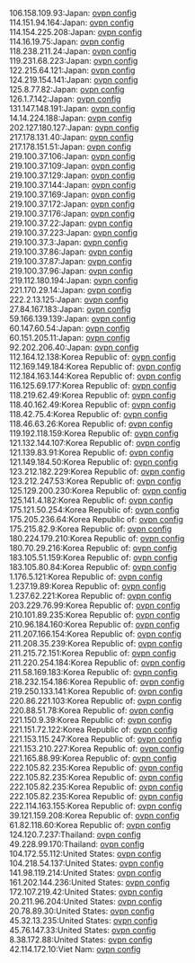 106.158.109.93:Japan: [ovpn config](vpn/106_158_109_93.ovpn)  
114.151.94.164:Japan: [ovpn config](vpn/114_151_94_164.ovpn)  
114.154.225.208:Japan: [ovpn config](vpn/114_154_225_208.ovpn)  
114.16.19.75:Japan: [ovpn config](vpn/114_16_19_75.ovpn)  
118.238.211.24:Japan: [ovpn config](vpn/118_238_211_24.ovpn)  
119.231.68.223:Japan: [ovpn config](vpn/119_231_68_223.ovpn)  
122.215.64.121:Japan: [ovpn config](vpn/122_215_64_121.ovpn)  
124.219.154.141:Japan: [ovpn config](vpn/124_219_154_141.ovpn)  
125.8.77.82:Japan: [ovpn config](vpn/125_8_77_82.ovpn)  
126.1.7.142:Japan: [ovpn config](vpn/126_1_7_142.ovpn)  
131.147.148.191:Japan: [ovpn config](vpn/131_147_148_191.ovpn)  
14.14.224.188:Japan: [ovpn config](vpn/14_14_224_188.ovpn)  
202.127.180.127:Japan: [ovpn config](vpn/202_127_180_127.ovpn)  
217.178.131.40:Japan: [ovpn config](vpn/217_178_131_40.ovpn)  
217.178.151.51:Japan: [ovpn config](vpn/217_178_151_51.ovpn)  
219.100.37.106:Japan: [ovpn config](vpn/219_100_37_106.ovpn)  
219.100.37.109:Japan: [ovpn config](vpn/219_100_37_109.ovpn)  
219.100.37.129:Japan: [ovpn config](vpn/219_100_37_129.ovpn)  
219.100.37.144:Japan: [ovpn config](vpn/219_100_37_144.ovpn)  
219.100.37.169:Japan: [ovpn config](vpn/219_100_37_169.ovpn)  
219.100.37.172:Japan: [ovpn config](vpn/219_100_37_172.ovpn)  
219.100.37.176:Japan: [ovpn config](vpn/219_100_37_176.ovpn)  
219.100.37.22:Japan: [ovpn config](vpn/219_100_37_22.ovpn)  
219.100.37.223:Japan: [ovpn config](vpn/219_100_37_223.ovpn)  
219.100.37.3:Japan: [ovpn config](vpn/219_100_37_3.ovpn)  
219.100.37.86:Japan: [ovpn config](vpn/219_100_37_86.ovpn)  
219.100.37.87:Japan: [ovpn config](vpn/219_100_37_87.ovpn)  
219.100.37.96:Japan: [ovpn config](vpn/219_100_37_96.ovpn)  
219.112.180.194:Japan: [ovpn config](vpn/219_112_180_194.ovpn)  
221.170.29.14:Japan: [ovpn config](vpn/221_170_29_14.ovpn)  
222.2.13.125:Japan: [ovpn config](vpn/222_2_13_125.ovpn)  
27.84.167.183:Japan: [ovpn config](vpn/27_84_167_183.ovpn)  
59.166.139.139:Japan: [ovpn config](vpn/59_166_139_139.ovpn)  
60.147.60.54:Japan: [ovpn config](vpn/60_147_60_54.ovpn)  
60.151.205.11:Japan: [ovpn config](vpn/60_151_205_11.ovpn)  
92.202.206.40:Japan: [ovpn config](vpn/92_202_206_40.ovpn)  
112.164.12.138:Korea Republic of: [ovpn config](vpn/112_164_12_138.ovpn)  
112.169.149.184:Korea Republic of: [ovpn config](vpn/112_169_149_184.ovpn)  
112.184.163.144:Korea Republic of: [ovpn config](vpn/112_184_163_144.ovpn)  
116.125.69.177:Korea Republic of: [ovpn config](vpn/116_125_69_177.ovpn)  
118.219.62.49:Korea Republic of: [ovpn config](vpn/118_219_62_49.ovpn)  
118.40.162.49:Korea Republic of: [ovpn config](vpn/118_40_162_49.ovpn)  
118.42.75.4:Korea Republic of: [ovpn config](vpn/118_42_75_4.ovpn)  
118.46.63.26:Korea Republic of: [ovpn config](vpn/118_46_63_26.ovpn)  
119.192.118.159:Korea Republic of: [ovpn config](vpn/119_192_118_159.ovpn)  
121.132.144.107:Korea Republic of: [ovpn config](vpn/121_132_144_107.ovpn)  
121.139.83.91:Korea Republic of: [ovpn config](vpn/121_139_83_91.ovpn)  
121.149.184.50:Korea Republic of: [ovpn config](vpn/121_149_184_50.ovpn)  
123.212.182.229:Korea Republic of: [ovpn config](vpn/123_212_182_229.ovpn)  
123.212.247.53:Korea Republic of: [ovpn config](vpn/123_212_247_53.ovpn)  
125.129.200.230:Korea Republic of: [ovpn config](vpn/125_129_200_230.ovpn)  
125.141.4.182:Korea Republic of: [ovpn config](vpn/125_141_4_182.ovpn)  
175.121.50.254:Korea Republic of: [ovpn config](vpn/175_121_50_254.ovpn)  
175.205.236.64:Korea Republic of: [ovpn config](vpn/175_205_236_64.ovpn)  
175.215.82.9:Korea Republic of: [ovpn config](vpn/175_215_82_9.ovpn)  
180.224.179.210:Korea Republic of: [ovpn config](vpn/180_224_179_210.ovpn)  
180.70.29.216:Korea Republic of: [ovpn config](vpn/180_70_29_216.ovpn)  
183.105.51.159:Korea Republic of: [ovpn config](vpn/183_105_51_159.ovpn)  
183.105.80.84:Korea Republic of: [ovpn config](vpn/183_105_80_84.ovpn)  
1.176.5.121:Korea Republic of: [ovpn config](vpn/1_176_5_121.ovpn)  
1.237.19.89:Korea Republic of: [ovpn config](vpn/1_237_19_89.ovpn)  
1.237.62.221:Korea Republic of: [ovpn config](vpn/1_237_62_221.ovpn)  
203.229.76.99:Korea Republic of: [ovpn config](vpn/203_229_76_99.ovpn)  
210.101.89.235:Korea Republic of: [ovpn config](vpn/210_101_89_235.ovpn)  
210.96.184.160:Korea Republic of: [ovpn config](vpn/210_96_184_160.ovpn)  
211.207.166.154:Korea Republic of: [ovpn config](vpn/211_207_166_154.ovpn)  
211.208.35.239:Korea Republic of: [ovpn config](vpn/211_208_35_239.ovpn)  
211.215.72.151:Korea Republic of: [ovpn config](vpn/211_215_72_151.ovpn)  
211.220.254.184:Korea Republic of: [ovpn config](vpn/211_220_254_184.ovpn)  
211.58.169.183:Korea Republic of: [ovpn config](vpn/211_58_169_183.ovpn)  
218.232.154.186:Korea Republic of: [ovpn config](vpn/218_232_154_186.ovpn)  
219.250.133.141:Korea Republic of: [ovpn config](vpn/219_250_133_141.ovpn)  
220.86.221.103:Korea Republic of: [ovpn config](vpn/220_86_221_103.ovpn)  
220.88.51.78:Korea Republic of: [ovpn config](vpn/220_88_51_78.ovpn)  
221.150.9.39:Korea Republic of: [ovpn config](vpn/221_150_9_39.ovpn)  
221.151.72.122:Korea Republic of: [ovpn config](vpn/221_151_72_122.ovpn)  
221.153.115.247:Korea Republic of: [ovpn config](vpn/221_153_115_247.ovpn)  
221.153.210.227:Korea Republic of: [ovpn config](vpn/221_153_210_227.ovpn)  
221.165.88.99:Korea Republic of: [ovpn config](vpn/221_165_88_99.ovpn)  
222.105.82.235:Korea Republic of: [ovpn config](vpn/222_105_82_235.ovpn)  
222.105.82.235:Korea Republic of: [ovpn config](vpn/222_105_82_235.ovpn)  
222.105.82.235:Korea Republic of: [ovpn config](vpn/222_105_82_235.ovpn)  
222.105.82.235:Korea Republic of: [ovpn config](vpn/222_105_82_235.ovpn)  
222.114.163.155:Korea Republic of: [ovpn config](vpn/222_114_163_155.ovpn)  
39.121.159.208:Korea Republic of: [ovpn config](vpn/39_121_159_208.ovpn)  
61.82.118.60:Korea Republic of: [ovpn config](vpn/61_82_118_60.ovpn)  
124.120.7.237:Thailand: [ovpn config](vpn/124_120_7_237.ovpn)  
49.228.99.170:Thailand: [ovpn config](vpn/49_228_99_170.ovpn)  
104.172.55.112:United States: [ovpn config](vpn/104_172_55_112.ovpn)  
104.218.54.137:United States: [ovpn config](vpn/104_218_54_137.ovpn)  
141.98.119.214:United States: [ovpn config](vpn/141_98_119_214.ovpn)  
161.202.144.236:United States: [ovpn config](vpn/161_202_144_236.ovpn)  
172.107.219.42:United States: [ovpn config](vpn/172_107_219_42.ovpn)  
20.211.96.204:United States: [ovpn config](vpn/20_211_96_204.ovpn)  
20.78.89.30:United States: [ovpn config](vpn/20_78_89_30.ovpn)  
45.32.13.235:United States: [ovpn config](vpn/45_32_13_235.ovpn)  
45.76.147.33:United States: [ovpn config](vpn/45_76_147_33.ovpn)  
8.38.172.88:United States: [ovpn config](vpn/8_38_172_88.ovpn)  
42.114.172.10:Viet Nam: [ovpn config](vpn/42_114_172_10.ovpn)  
